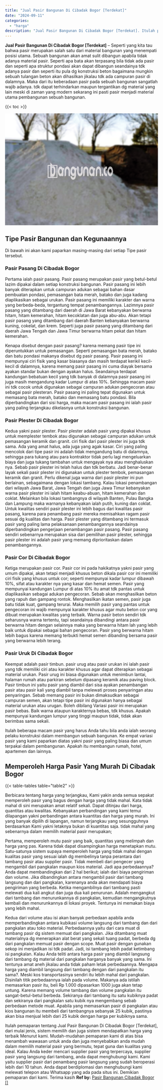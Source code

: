 ```yaml
---
title: "Jual Pasir Bangunan Di Cibadak Bogor [Terdekat]"
date: "2024-09-11"
categories: 
  - "harga"
description: "Jual Pasir Bangunan Di Cibadak Bogor [Terdekat]. Itulah pemaparan tentang Jual Pasir Bangunan Di Cibadak Bogor [Terdekat], dari mulai jenis, sistem memilih..."
---
```


**Jual Pasir Bangunan Di Cibadak Bogor \[Terdekat\]** – Seperti yang kita tau bahwa pasir merupakan salah satu dari material bangunan yang menempati posisi utama. Sebuah bangunan akan amat sulit dibangun apabila tidak adanya material pasir. Seperti apa bata akan terpasang bila tidak ada pasir dan seperti apa struktur pondasi akan dapat dibangun seandainya tdk adanya pasir dan seperti itu pula dg konstruksi beton bagaimana mungkin sebuah tulangan beton akan dihasilkan jikalau tdk ada campuran pasir di dalamnya. Maka dari itu keberadaan pasir pada sebuah bangunan sangatlah wajib adanya. tdk dapat terhindarkan maupun tergantikan dg material yang lain meski di zaman yang modern sekarang ini pasti pasir menjadi material utama pembangunan sebuah bangunan.

{{< toc >}}

![Jual Pasir Bangunan Di Cibadak Bogor [Terdekat]](/images/jual-pasir-bangunan-01.png)

## Tipe Pasir Bangunan dan Kegunaannya

Di bawah ini akan kami paparkan masing-masing dari setiap Tipe pasir tersebut.

### Pasir Pasang Di Cibadak Bogor

Pertama ialah pasir pasang. Pasir pasang merupakan pasir yang betul-betul lazim dipakai dalam setiap konstruksi bangunan. Pasir pasang ini lebih banyak diterapkan untuk campuran adukan sebagai bahan dasar pembuatan pondasi, pemasangan bata merah, batako dan juga kadang diaplikasikan sebagai urukan. Pasir pasang ini memiliki karakter dan warna yang berbeda-beda, tergantung tempat penambangannya. Lazimnya pasir pasang yang ditambang dari daerah di Jawa Barat kebanyakan berwarna hitam, hitam kemerahan, hitam kecoklatan dan juga abu-abu. Akan tetapi pasir pasang yang ditambang dari daerah Banten kebanyakan berwarna kuning, cokelat, dan krem. Seperti juga pasir pasang yang ditambang dari daerah Jawa Tengah dan Jawa Timur berwarna hitam pekat dan hitam kemerahan.

Kenapa disebut dengan pasir pasang? karena memang pasir tipe ini diperuntukkan untuk pemasangan. Seperti pemasangan bata merah, batako dan batu pondasi makanya disebut dg pasir pasang. Pasir pasang ini mempunyai ciri fisik yang kasar biasanya dan masih terdapat kerikil kecil-kecil di dalamnya, karena memang pasir pasang ini cuma diayak bersama ayakan standar bukan dengan ayakan halus. Seandainya terdapat kandungan bebatuan kecil yang tdk banyak di dalamnya pasir pasang ini juga masih mengandung kadar Lumpur di atas 10%. Sehingga macam pasir ini tdk cocok untuk digunakan sebagai campuran adukan pengecoran atau sebagai pasir plesteran. Pasir pasang ini paling tepat digunakan untuk memasang bata merah, batako dan memasang batu pondasi. Bila diperbandingkan dari sisi harga, maka macam pasir pasang ini ialah pasir yang paling terjangkau dikelasnya untuk konstruksi bangunan.

### Pasir Plester Di Cibadak Bogor

Kedua yakni pasir plester. Pasir plester adalah pasir yang dipakai khusus untuk memplester tembok atau digunakan sebagai campuran adukan untuk pemasangan keramik dan granit. ciri fisik dari pasir plester ini juga tdk sama. Ada yang amat halus, ada juga yang agak kasar. Ciri yang paling mencolok dari tipe pasir ini adalah tidak mengandung batu di dalamnya, sehingga para tukang atau para kontraktor tidak perlu lagi mengeluarkan biaya dan juga tukang tambahan untuk mengayak nya atau menghaluskan nya. Sebab pasir plester ini telah halus dan tdk berbatu. Jadi benar-benar layak sekali pasir plester ini digunakan untuk plester tembok, pemasangan keramik dan granit. Perlu dikenal juga warna dari pasir plester ini pun berlainan, sebagaimana dengan lokasi tambang. Kalau lokasi penambangan dari wilayah Jawa Barat, Jawa Tengah dan juga Jawa Timur kebanyakan warna pasir plester ini ialah hitam keabu-abuan, hitam kemerahan dan coklat. Melainkan bila lokasi tambangnya di wilayah Banten, Pulau Bangka dan Lampung maka warnanya kebanyakan ialah putih, kuning dan coklat. Untuk kwalitas sendiri pasir plester ini lebih bagus dari kwalitas pasir pasang, karena para penambang pasir mereka memisahkan ragam pasir sesuai dg kualitas dan harga. Pasir plester yang ditambang ini termasuk pasir yang paling lama pelaksanaan penambangannya seandainya diperbandingkan pengerjaan penambangan pasir pasang. Pasir pasang sendiri sebenarnya merupakan sisa dari pemilihan pasir plester, sehingga pasir plester ini adalah pasir yang memang diprioritaskan dalam penambangannya.

### Pasir Cor Di Cibadak Bogor

Ketiga merupakan pasir cor. Pasir cor ini pada hakikatnya yakni pasir yang umum dipakai, akan tetapi menjadi khusus beton dikala pasir cor ini memiliki ciri fisik yang khusus untuk cor; seperti mempunyai kadar lumpur dibawah 10%, sifat atau karakter nya yang kasar dan hemat semen. Pasir yang mempunyai kandungan Lumpur di atas 10% itu amat tdk pantas untuk diaplikasikan sebagai adukan pengecoran. Sebab akan menghasilkan beton yang rapuh dan gampang rontok. Menghasilkan ikatan semen, pasir juga batu tidak kuat, gampang terurai. Maka memilih pasir yang pantas untuk pengecoran ini wajib mempunyai karakter khusus agar mutu beton cor yang dibuat merupakan kwalitas yang terbaik. Warna pasir beton sendiri tdk seharusnya warna tertentu, tapi seandainya dibandingi antara pasir berwarna hitam dengan selainnya maka yang berwarna hitam lah yang lebih baik untuk dipakai sebagai bahan pengecoran. Pasir yang berwarna hitam lebih bagus karena memang terbukti hemat semen dibanding bersama pasir yang berwarna lebih terang.

### Pasir Uruk Di Cibadak Bogor

Keempat adalah pasir timbun. pasir urug atau pasir urukan ini ialah pasir yang tdk memiliki ciri atau karakter khusus agar dapat diterapkan sebagai material urukan. Pasir urug ini biasa digunakan untuk menimbun lantai, halaman rumah atau parkiran sebelum dipasang keramik atau paving block. Pasir timbun ini yaitu pasir yang diambil dari sisa ayakan penambangan pasir atau pasir kali yang diambil tanpa melewati proses penyaringan atau penyaringan. Sebab memang pasir ini bukan dimaksudkan sebagai campuran semen, akan tetapi tipe pasir ini digunakan hanya sebagai material urukan atau urugan. Boleh dibilang Variasi pasir ini merupakan pasir bebas. Baik warna ataupun karakternya bebas, tdk khusus. Apakah mempunyai kandungan lumpur yang tinggi maupun tidak, tidak akan berimbas sama sekali.

Itulah beberapa macam pasir yang harus Anda tahu bila anda ialah seorang pelaku konstruksi dalam membangun sebuah bangunan. Ke empat variasi pasir yang kami paparkan diatas yakni pasir yang paling biasa dan umum terpakai dalam pembangunan. Apakah itu membangun rumah, hotel, apartemen dan lainnya.

## Memperoleh Harga Pasir Yang Murah Di Cibadak Bogor

{{< table-tables table="table2" >}}

Berbicara tentang harga yang terjangkau, Kami yakin anda semua sepakat memperoleh pasir yang bagus dengan harga yang tidak mahal. Kata tidak mahal di sini merupakan amat relatif sekali. Dapat ditinjau dari harga, quantitas atau kwalitas. Kebanyakan perbandingan yang kami temui dilapangan yakni perbandingan antara kuantitas dan harga yang murah. Ini yang banyak dipilih di lapangan, namun terjangkau yang sesungguhnya berdasarkan Kami yakni letaknya bukan di kuantitas saja. tidak mahal yang sebenarnya dalam memilih material pasir merupakan;

Pertama, memperoleh mutu pasir yang baik, quantitas yang melimpah dan harga yang pas. Karena tidak dapat disampingkan harga menetapkan mutu. Satu-satunya sistem supaya memperoleh harga yang tidak mahal dengan kualitas pasir yang sesuai ialah dg membelinya tanpa perantara dari tambang pasir atau supplier pasir. Tidak membeli dari pengecer yang mengambil dari pangkalan maupun kios material. Jadi apa perbedaannya? Anda dapat membandingkan dari 2 hal berikut; ialah dari biaya pengiriman dan volume. Jika dibandingkan antara mengambil pasir dari tambang langsung dan dari pangkalan, karenanya anda akan mendapati biaya pengiriman yang berbeda. Ketika mengambilnya dari tambang pasti melewati dua kali angkut dan juga dua kali penurunan. Adalah mengangkut dari tambang dan menurunkannya di pangkalan, kemudian mengangkutnya kembali dan menurunkannya di lokasi proyek. Tentunya ini memakan biaya yang lebih mahal.

Kedua dari volume atau isi akan banyak perbedaan apabila anda memperbandingkan antara kubikasi volume langsung dari tambang dan dari pangkalan atau toko material. Perbedaannya yaitu dari cara muat di tambang pasir dg sistem memuat dari pangkalan. Jika ditambang muat materialnya dg menerapkan alat berat yang sekali tuang padat, berbeda dg dari pangkalan memuat pasir dengan scope. Muat pasir dengan gunakan sekop ini menjadikan isi tdk padat. Jadi, isi tambang lebih padat ketimbang isi pangkalan. Kalau Anda teliti antara harga pasir yang diambil langsung dari tambang dg material dari pangkalan harganya banyak yang sama. Ini tentunya amat aneh jikalau anda tidak paham letak perbedaannya. Mengapa harga yang diambil langsung dari tambang dengan dari pangkalan itu sama?. Meski kos transportasinya sendiri itu lebih mahal dari pangkalan. Disinilah titik perbedaannya ialah pada volume. Makanya ada istilah memasarkan pasir itu, beli Rp 1.000 dipasarkan 1000 juga akan tetap untung. Karena memang volume tambang dan volume pangkalan itu sangat-betul-betul berbeda. Sekiranya dari tambang itu satu kubiknya padat dan sekiranya dari pangkalan satu kubik nya mengembang sebab perbedaan metode muat. Apabila yang memasarkan pasir di pangkalan atau kios bangunan itu membeli dari tambangnya sebanyak 25 kubik, pastinya akan bisa menjual lebih dari 25 kubik dengan harga per kubiknya sama.

Itulah pemaparan tentang Jual Pasir Bangunan Di Cibadak Bogor \[Terdekat\], dari mulai jenis, sistem memilih dan juga sistem mendapatkan harga yang terbaik Menurut kami. Mudah-mudahan pemaparan kami di atas bisa menambah wawasan untuk anda dan juga menyebabkan anda mudah dalam memilih material pasir yang bermutu, tepat guna dan kualitas yang ideal. Kalau Anda keder mencari supplier pasir yang terpercaya, supplier pasir yang langsung dari tambang, anda dapat menghubungi kami. Kami yaitu supplier pasir dari penambang pasir langsung yang sudah beroperasi lebih dari 10 tahun. Anda dapat berdiplomasi dan menghubungi kami melewati telepon atau Whatsapp yang ada pada situs ini. Demikian pemaparan dari kami. Terima kasih
**Ref by:** [Pasir Bangunan Cibadak Bogor []](https://id.wikipedia.org/wiki/Pasir)
